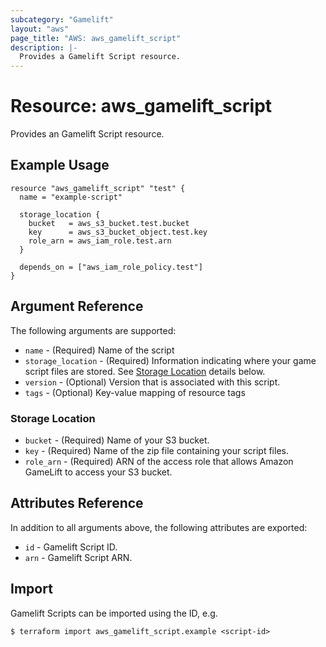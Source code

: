 ```yaml
---
subcategory: "Gamelift"
layout: "aws"
page_title: "AWS: aws_gamelift_script"
description: |-
  Provides a Gamelift Script resource.
---
```


# Resource: aws_gamelift_script

Provides an Gamelift Script resource.

## Example Usage

```hcl
resource "aws_gamelift_script" "test" {
  name = "example-script"

  storage_location {
    bucket   = aws_s3_bucket.test.bucket
    key      = aws_s3_bucket_object.test.key
    role_arn = aws_iam_role.test.arn
  }

  depends_on = ["aws_iam_role_policy.test"]
}
```

## Argument Reference

The following arguments are supported:

* `name` - (Required) Name of the script
* `storage_location` - (Required) Information indicating where your game script files are stored. See [Storage Location](#storage-location) details below.
* `version` - (Optional) Version that is associated with this script.
* `tags` - (Optional) Key-value mapping of resource tags

### Storage Location

* `bucket` - (Required) Name of your S3 bucket.
* `key` - (Required) Name of the zip file containing your script files.
* `role_arn` - (Required) ARN of the access role that allows Amazon GameLift to access your S3 bucket.

## Attributes Reference

In addition to all arguments above, the following attributes are exported:

* `id` - Gamelift Script ID.
* `arn` - Gamelift Script ARN.

## Import

Gamelift Scripts can be imported using the ID, e.g.

```
$ terraform import aws_gamelift_script.example <script-id>
```
